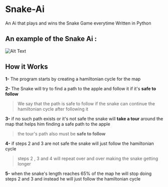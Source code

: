 # Snake-Ai

An Ai that plays and wins the Snake Game everytime Written in Python

## An example of the Snake Ai :

![Alt Text](https://github.com/YWilix/Snake-Ai/blob/main/Snake-Ai-win-gif.gif)

## How it Works 

**1-** The program starts by creating a hamiltonian cycle for the map 

**2-** The Snake will try to find a path to the apple and follow it if it's **safe to follow**
> We say that the path is safe to follow if the snake can continue the hamiltonian cycle after following it

**3-** if no such path exists or it's not safe the snake will **take a tour** around the map that helps him finding a safe path to the apple
> the tour's path also must be **safe to follow**

**4-** if steps 2 and 3 are not safe the snake will just follow the hamiltonian cycle
>steps 2 , 3 and 4 will repeat over and over making the snake getting longer

**5-** when the snake's length reaches 65% of the map he will stop doing steps 2 and 3 and instead he will just follow the hamiltonian cycle
